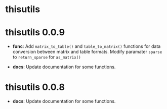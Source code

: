 # thisutils

# thisutils 0.0.9

* **func**: Add `matrix_to_table()` and `table_to_matrix()` functions for data conversion between matrix and table formats. Modify paramater `sparse` to `return_sparse` for `as_matrix()`

* **docs**: Update documentation for some functions.

# thisutils 0.0.8

* **docs**: Update documentation for some functions.
